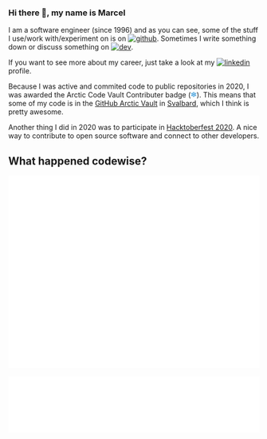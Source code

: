 <!--
**Leviter/Leviter** is a ✨ _special_ ✨ repository because its `README.md` (this file) appears on your GitHub profile.

Here are some ideas to get you started:

- 🔭 I’m currently working on ...
- 🌱 I’m currently learning ...
- 👯 I’m looking to collaborate on ...
- 🤔 I’m looking for help with ...
- 💬 Ask me about ...
- 📫 How to reach me: ...
- 😄 Pronouns: ...
- ⚡ Fun fact: ...
-->
### Hi there 👋, my name is Marcel

I am a software engineer (since 1996) and as you can see, some of the stuff I use/work with/experiment on is on [<img src='https://cdn.jsdelivr.net/npm/simple-icons@3.0.1/icons/github.svg' alt='github' height='12'>](https://github.com/Leviter). Sometimes I write something down or discuss something on [<img src='https://cdn.jsdelivr.net/npm/simple-icons@3.0.1/icons/dev-dot-to.svg' alt='dev' height='12'>](https://dev.to/Leviter).

If you want to see more about my career, just take a look at my [<img src='https://cdn.jsdelivr.net/npm/simple-icons@3.0.1/icons/linkedin.svg' alt='linkedin' height='12'>](https://www.linkedin.com/in/marcelvandenbrink/) profile.

Because I was active and commited code to public repositories in 2020, I was awarded the Arctic Code Vault Contributer badge (<a href='https://archiveprogram.github.com/'><img src='https://raw.githubusercontent.com/acervenky/animated-github-badges/master/assets/acbadge.gif' width='12' height='12'></a>). This means that some of my code is in the [GitHub Arctic Vault](https://archiveprogram.github.com/) in [Svalbard](https://en.wikipedia.org/wiki/Svalbard), which I think is pretty awesome.

Another thing I did in 2020 was to participate in [Hacktoberfest 2020](https://hacktoberfest.digitalocean.com/). A nice way to contribute to open source software and connect to other developers.


## What happened codewise?

![Metrics](/github-metrics.svg)

![Languages](/metrics.plugin.languages.svg)

